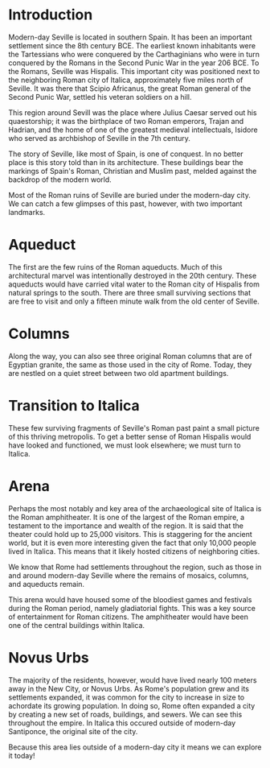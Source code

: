 # Introduction

Modern-day Seville is located in southern Spain. It has been an important settlement since the 8th century BCE. The earliest known inhabitants were the Tartessians who were conquered by the Carthaginians who were in turn conquered by the Romans in the Second Punic War in the year 206 BCE. To the Romans, Seville was Hispalis. This important city was positioned next to the neighboring Roman city of Italica, approximately five miles north of Seville. It was there that Scipio Africanus, the great Roman general of the Second Punic War, settled his veteran soldiers on a hill.

This region around Sevill was the place where Julius Caesar served out his quaestorship; it was the birthplace of two Roman emperors, Trajan and Hadrian, and the home of one of the greatest medieval intellectuals, Isidore who served as archbishop of Seville in the 7th century.

The story of Seville, like most of Spain, is one of conquest. In no better place is this story told than in its architecture. These buildings bear the markings of Spain's Roman, Christian and Muslim past, melded against the backdrop of the modern world.

Most of the Roman ruins of Seville are buried under the modern-day city. We can catch a few glimpses of this past, however, with two important landmarks.

# Aqueduct

The first are the few ruins of the Roman aqueducts. Much of this architectural marvel was intentionally destroyed in the 20th century. These aqueducts would have carried vital water to the Roman city of Hispalis from natural springs to the south. There are three small surviving sections that are free to visit and only a fifteen minute walk from the old center of Seville.


# Columns

Along the way, you can also see three original Roman columns that are of Egyptian granite, the same as those used in the city of Rome. Today, they are nestled on a quiet street between two old apartment buildings.


# Transition to Italica

These few surviving fragments of Seville's Roman past paint a small picture of this thriving metropolis. To get a better sense of Roman Hispalis would have looked and functioned, we must look elsewhere; we must turn to Italica.

# Arena

Perhaps the most notably and key area of the archaeological site of Italica is the Roman amphitheater. It is one of the largest of the Roman empire, a testament to the importance and wealth of the region. It is said that the theater could hold up to 25,000 visitors. This is staggering for the ancient world, but it is even more interesting given the fact that only 10,000 people lived in Italica. This means that it likely hosted citizens of neighboring cities.

We know that Rome had settlements throughout the region, such as those in and around modern-day Seville where the remains of mosaics, columns, and aqueducts remain.

This arena would have housed some of the bloodiest games and festivals during the Roman period, namely gladiatorial fights. This was a key source of entertainment for Roman citizens. The amphitheater would have been one of the central buildings within Italica.

# Novus Urbs

The majority of the residents, however, would have lived nearly 100 meters away in the New City, or Novus Urbs. As Rome's population grew and its settlements expanded, it was common for the city to increase in size to achordate its growing population. In doing so, Rome often expanded a city by creating a new set of roads, buildings, and sewers. We can see this throughout the empire. In Italica this occured outside of modern-day Santiponce, the original site of the city.

Because this area lies outside of a modern-day city it means we can explore it today!